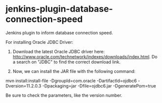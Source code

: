 jenkins-plugin-database-connection-speed
========================================

Jenkins plugin to inform database connection speed.

For installing Oracle JDBC Driver:

1. Download the latest Oracle JDBC driver here: http://www.oracle.com/technetwork/indexes/downloads/index.html.
Do a search on "JDBC" to find the correct download link.


2. Now, we can install the JAR file with the following command:

mvn install:install-file -DgroupId=com.oracle -DartifactId=ojdbc6
  -Dversion=11.2.0.3 -Dpackaging=jar -Dfile=ojdbc6.jar -DgeneratePom=true

Be sure to check the parameters, like the version number.
